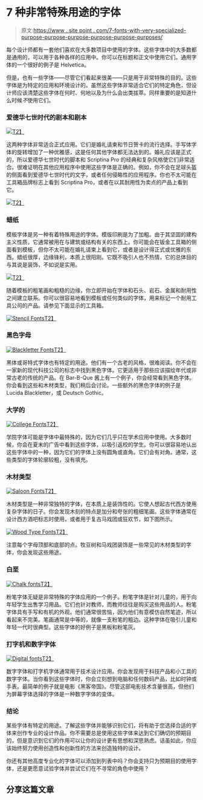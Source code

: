 # 7 种非常特殊用途的字体

> 原文:[https://www . site point . com/7-fonts-with-very-specialized-purpose-purpose-purpose-purpose-purpose-purposes/](https://www.sitepoint.com/7-fonts-with-very-specialized-purposes/)

每个设计师都有一套他们喜欢在大多数项目中使用的字体。这些字体中的大多数都是通用的，可以用于各种各样的应用中。你可以在标题和正文中使用它们。通用字体的一个很好的例子是 Helvetica。

但是，也有一些字体——尽管它们看起来很美——只是用于非常特殊的目的。这些字体是为特定的应用和环境设计的。虽然这些字体非常适合它们的特定角色，但设计师应该清楚这些字体在何时、何地以及为什么会出类拔萃。同样重要的是知道什么时候*不*使用它们。

### 爱德华七世时代的剧本和剧本

[![](../Images/76dc5cdda9320c4bf5c8ae430109bd9f.png)T2】](https://www.sitepoint.com/wp-content/uploads/2012/12/wedding.jpg)

这两种字体非常适合正式应用。它们是婚礼请柬和节日贺卡的流行选择。手写体字体的旋转增加了一种优雅感，这是任何其他字体都无法达到的。婚礼应该是正式的，所以爱德华七世时代的脚本和 Scriptina Pro 的经典和复杂风格使它们非常适合。很难证明在其他应用程序中使用这些字体是正确的。例如，你不会在足球头盔的侧面看到爱德华七世时代的文字，或者任何侵略性的应用程序。你也不太可能在工具箱品牌标志上看到 Scriptina Pro，或者在以其耐用性为卖点的产品上看到它。

[![](../Images/21c42c0e2f7f3dc85a84bc2574e9f57a.png)T2】](https://www.sitepoint.com/wp-content/uploads/2012/12/edwardian-in-football.jpg)

### 蜡纸

模板字体是另一种有着特殊用途的字体。模版印刷是为了加粗。由于其坚固的建构主义性质，它通常被用在与建筑或结构有关的东西上。你可能会在钣金工具箱的侧面看到模板，但你不太可能在婚礼请柬上看到它，或者是设计得正式或优雅的东西。蜡纸很厚，边缘锋利，本质上很阳刚。它既不吸引人也不热情，它的总体目的与其说是装饰，不如说是实用。

[![](../Images/161dd5e22b923df04072a93c3e5ad242.png)T2】](https://www.sitepoint.com/wp-content/uploads/2012/12/stencil.jpg)

随着模板的粗笔画和粗糙的边缘，你立即开始在字体和石头、岩石、金属和耐用性之间建立联系。你可以很容易地看到模板或任何类似的字体，用来标记一个耐用工具公司的产品。请参见下面显示的工具箱。

[![Stencil Fonts](../Images/252449d0fb3c291cc05e9e972d3009a1.png)T2】](https://www.sitepoint.com/wp-content/uploads/2012/12/stencil2.jpg)

### 黑色字母

[![Blackletter Fonts](../Images/ff6b3ecf807ff97178e109a0e6aa4b56.png)T2】](https://www.sitepoint.com/wp-content/uploads/2012/12/deutsch_gothic.jpg)

黑体或哥特式字体也有特定的用途。他们有一个古老的风格，很难阅读。你不会在一家新的现代科技公司的标志中找到黑色字体。它更适用于那些应该描绘年代或非常古老的传统的产品。在 Bar-B-Que 酱上有一个例子，你会经常看到黑色字体。你会看到这些和木材类型，我们稍后会讨论。一些额外的黑色字体的例子是 Lucida Blackletter，或 Deutsch Gothic。

### 大学的

[![College Fonts](../Images/6360f1f4066448fca1ca15e4666c91ef.png)T2】](https://www.sitepoint.com/wp-content/uploads/2012/12/collegiate.jpg)

学院字体可能是字体中最特殊的，因为它们几乎只在学术应用中使用。大多数时候，你会在夏末的广告中看到这些字体，以吸引返校的学生。你可以很容易地认出这些字体中的一种，因为它们的字体上没有圆角或直角。它们会有对角。通常，这些类型的字体轮廓较粗，没有填充。

### 木材类型

[![Saloon Fonts](../Images/411defc676db1815f9e655fe3042f77b.png)T2】](https://www.sitepoint.com/wp-content/uploads/2012/12/saloon.jpg)

木材类型是一种非常独特的字体，在本质上是装饰性的。它使人想起古代西方使用复杂字体的日子。你会发现木刻的特点是加分和夸张的粗细笔画。这些字体通常在设计西方酒吧标志时使用，或者用于复古马戏团或狂欢节，如下图所示。

[![Wood Type Fonts](../Images/d70fe216088f8248ea811b11f56728a5.png)T2】](https://www.sitepoint.com/wp-content/uploads/2012/12/circus.jpg)

注意每个字母顶部和底部的点。牧豆树和马戏团装饰是一些常见的木材类型的字体，你会发现这些用途。

### 白垩

[![Chalk fonts](../Images/14e5ff216161691b1793a8fb24a30f25.png)T2】](https://www.sitepoint.com/wp-content/uploads/2012/12/chalk.jpg)

粉笔字体无疑是非常特殊的字体应用的一个例子。粉笔字体是针对儿童的，用于向年轻学生出售学习用品。它们也针对教师，而教师往往是购买这些用品的人。粉笔字体具有手写和有机的外观。他们通常很苦恼，因为他们有意模仿自然笔迹，所以看起来不完美。笔画通常是中等的，就像一支粉笔的粗边。这种字体在吸引儿童和年轻一代时很典型。这些字体的好例子是黑板和粉笔灰。

### 打字机和数字字体

[![Digital fonts](../Images/6b77f2f16fe29d9f04a5bb7ed81ee191.png)T2】](https://www.sitepoint.com/wp-content/uploads/2012/12/digital.jpg)

数字字体和打字机字体通常用于技术设计应用。你会发现用于科技产品和小工具的数字字体。当你看到这些字体时，你会立刻想到电脑和任何数码产品，比如时钟或手表。最简单的例子就是电影《黑客帝国》。尽管这部电影技术含量很高，但他们为屏幕字体选择的字体是一种数字字体的变体。

### 结论

某些字体有特定的用途。了解这些字体并能够识别它们，将有助于您选择合适的字体来创作专业的设计作品。你不需要总是使用这些字体来达到它们确切的预期目的，但是意识到它们的作用可以让你的设计更有思想和深思熟虑。话虽如此，你应该始终努力使用创造性和创新性的方法来创造独特的设计。

你还有其他高度专业化的字体可以添加到列表中吗？你会支持只为预期目的使用字体，还是更愿意试验字体并尝试它们在不寻常的角色中使用？

## 分享这篇文章